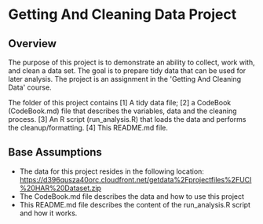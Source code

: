 # Getting And Cleaning Data Project
## Overview
The purpose of this project is to demonstrate an ability to collect, work with, and clean a data set. The goal is to prepare tidy data that can be used for later analysis.
The project is an assignment in the 'Getting And Cleaning Data' course.

The folder of this project contains [1] A tidy data file; [2] a CodeBook (CodeBook.md) file that describes the variables, data and the cleaning process. [3] An R script (run_analysis.R) that loads the data and performs the cleanup/formatting. [4] This README.md file. 

## Base Assumptions
- The data for this project resides in the following location: https://d396qusza40orc.cloudfront.net/getdata%2Fprojectfiles%2FUCI%20HAR%20Dataset.zip
- The CodeBook.md file describes the data and how to use this project
- This README.md file describes the content of the run_analysis.R script and how it works. 
